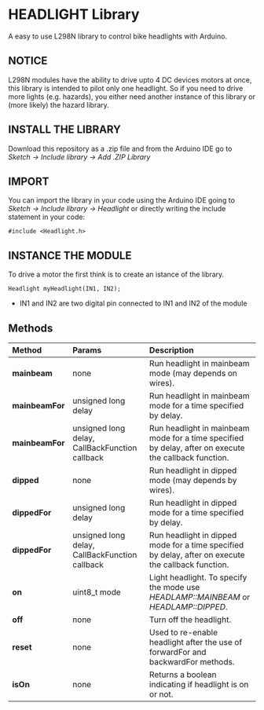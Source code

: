 # HEADLIGHT Library
A easy to use L298N library to control bike headlights with Arduino.

## NOTICE
L298N modules have the ability to drive upto 4 DC devices motors at once, this library is intended to pilot only one headlight. So if you need to drive more lights (e.g. hazards), you either need another instance of this library or (more likely) the hazard library.

## INSTALL THE LIBRARY
Download this repository as a .zip file and from the Arduino IDE go to *Sketch -> Include library -> Add .ZIP Library*

## IMPORT
You can import the library in your code using the Arduino IDE going to *Sketch -> Include library -> Headlight*
or directly writing the include statement in your code:

```
#include <Headlight.h>
```
## INSTANCE THE MODULE
To drive a motor the first think is to create an istance of the library.
```
Headlight myHeadlight(IN1, IN2);
```
* IN1 and IN2 are two digital pin connected to IN1 and IN2 of the module

## Methods
| Method | Params | Description
| :----- | :---------- | :------
|**mainbeam**|none| Run headlight in mainbeam mode (may depends on wires).
|**mainbeamFor**|unsigned long delay| Run headlight in mainbeam mode for a time specified by delay.
|**mainbeamFor**|unsigned long delay, CallBackFunction callback| Run headlight in mainbeam mode for a time specified by delay, after on execute the callback function.
|**dipped**|none| Run headlight in dipped mode (may depends by wires).
|**dippedFor**|unsigned long delay| Run headlight in dipped mode for a time specified by delay.
|**dippedFor**|unsigned long delay, CallBackFunction callback| Run headlight in dipped mode for a time specified by delay, after on execute the callback function.
|**on**|uint8_t mode| Light headlight. To specify the mode use *HEADLAMP::MAINBEAM* or *HEADLAMP::DIPPED*. 
|**off**|none| Turn off the headlight.
|**reset**|none| Used to re-enable headlight after the use of forwardFor and backwardFor methods.
|**isOn**|none| Returns a boolean indicating if headlight is on or not.
